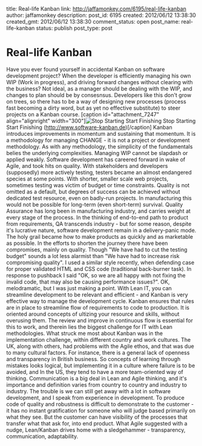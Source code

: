title: Real-life Kanban
link: http://jaffamonkey.com/6195/real-life-kanban
author: jaffamonkey
description: 
post_id: 6195
created: 2012/06/12 13:38:30
created_gmt: 2012/06/12 13:38:30
comment_status: open
post_name: real-life-kanban
status: publish
post_type: post

# Real-life Kanban

Have you ever found yourself in accidental Kanban on software development project? When the developer is efficiently managing his own WIP (Work in progress), and driving forward changes without clearing with the business? Not ideal, as a manager should be dealing with the WIP, and changes to plan should be by consesnsus. Developers like this don't grow on trees, so there has to be a way of designing new processes (process fast becoming a dirty word, but as yet no effective substitute) to steer projects on a Kanban course. [caption id="attachment_7247" align="alignright" width="300"]![Stop Starting Start Finishing](/wp-content/uploads/2012/06/StopStarting-300x201.png) Stop Starting Start Finishing (http://www.software-kanban.de)[/caption] Kanban introduces improvements in momentum and sustaining that momentum. It is a methodology for managing CHANGE - it is not a project or development methodology. As with any methodology, the simplicity of the fundamentals belies the underlying complexities. Managing WIP cannot be slapdash or applied weakly. Software development has careered forward in wake of Agile, and took hits on quality. With stakeholders and developers (supposedly) more actively testing, testers became an almost endangered species at some points. With shorter, smaller scale web projects, sometimes testing was victim of budget or time constraints. Quality is not omitted as a default, but degrees of success can be achieved without dedicated test resource, even on badly-run projects. In manufacturing this would not be possible for long-term (even short-term) survival. Quality Assurance has long been in manufacturing industry, and carries weight at every stage of the process. In the thinking of end-to-end path to product from requirements, QA transcends industry - but for some reason, despite it's lucrative nature, software development remain in a delivery-panic mode. The holy grail became how to make products as quickly and as marketable as possible. In the efforts to shorten the journey there have been compromises, mainly on quality. Though "We have had to cut the testing budget" sounds a lot less alarmist than "We have had to increase risk compromising quality". I used a similar style recently, when defending case for proper validated HTML and CSS code (traditional back-burner task). In response to pushback I said "OK, so we are all happy with not fixing the invalid code, that may also be causing performance issues?". OK, melodramatic, but I was just making a point. With Lean IT, you can streamline development to be relevant and efficient - and Kanban is very effective way to manage the development cycle. Kanban ensures that rules are in place to streamline flow of requirements to code to production. It is oriented around concepts of ultizing your resource and skills, without overusing them. The review and improve in continuous flow is essential for this to work, and therein lies the biggest challenge for IT with Lean methodologies. What struck me most about Kanban was in the implementation challenge, within different country and work cultures. The UK, along with others, had problems with the Agile ethos, and that was due to many cultural factors. For instance, there is a general lack of openness and transparency in British business. So concepts of learning through mistakes looks logical, but implementing it in a culture where failure is to be avoided, and In the US, they tend to have a more team-oriented way of thinking. Communication is a big deal in Lean and Agile thinking, and it's importance and definition varies from country to country and industry to industry. The trouble is we can still get away with a lot in software development, and I speak from experience in development. To produce code of quality and robustness is difficult to demonstrate to the customer - it has no instant gratification for someone who will judge based primarily on what they see. But the customer can have visibility of the processes that transfer what that ask for, into end product. What Agile suggested with a nudge, Lean/Kanban drives home with a sledgehammer - transparency, communication, adaptability.